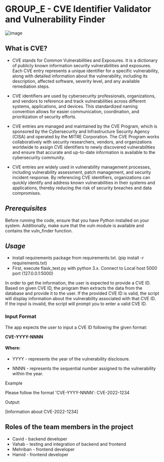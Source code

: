 # GROUP_E - **CVE Identifier Validator and Vulnerability Finder**
![image](https://github.com/Cavid370/GROUP_E/assets/147253759/533358dc-0f98-4b1f-91de-ec315baab204)

## **What is CVE?**
* CVE stands for Common Vulnerabilities and Exposures. It is a dictionary of publicly known information security vulnerabilities and exposures. Each CVE entry represents a unique identifier for a specific vulnerability, along with detailed information about the vulnerability, including its description, affected software, severity level, and any available remediation steps.

* CVE identifiers are used by cybersecurity professionals, organizations, and vendors to reference and track vulnerabilities across different systems, applications, and devices. This standardized naming convention allows for easier communication, coordination, and prioritization of security efforts.

* CVE entries are managed and maintained by the CVE Program, which is sponsored by the Cybersecurity and Infrastructure Security Agency (CISA) and operated by the MITRE Corporation. The CVE Program works collaboratively with security researchers, vendors, and organizations worldwide to assign CVE identifiers to newly discovered vulnerabilities and ensure that accurate and up-to-date information is available to the cybersecurity community.

* CVE entries are widely used in vulnerability management processes, including vulnerability assessment, patch management, and security incident response. By referencing CVE identifiers, organizations can quickly identify and address known vulnerabilities in their systems and applications, thereby reducing the risk of security breaches and data compromises.

## _Prerequisites_

Before running the code, ensure that you have Python installed on your system. Additionally, make sure that the vuln module is available and contains the vuln_finder function.

## _Usage_
* Install requirements package from requirements.txt. (pip install -r requirements.txt)
* First, execute flask_test.py with python 3.x. Connect to Local host 5000 port (127.0.0.1:5000)
  
In order to get the information, the user is expected to provide a CVE ID. Based on given CVE ID, the program then extracts the data from the database and provide it to the user. If the provided CVE ID is valid, the script will display information about the vulnerability associated with that CVE ID. If the input is invalid, the script will prompt you to enter a valid CVE ID.

### Input Format

The app expects the user to input a CVE ID following the given format:

**CVE-YYYY-NNNN**

#### Where:

* YYYY - represents the year of the vulnerability disclosure.

* NNNN - represents the sequential number assigned to the vulnerability within the year.

Example

Please follow the format 'CVE-YYYY-NNNN': CVE-2022-1234

Output:

[Information about CVE-2022-1234]

## Roles of the team members in the project

* Cavid - backend developer
* Vahab - testing and integration of backend and frontend
* Mehriban - frontend developer
* Hamid - frontend developer

